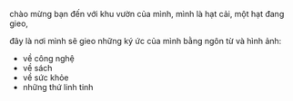 chào mừng bạn đến với khu vườn của mình,
mình là hạt cải, một hạt đang gieo,

đây là nơi mình sẽ gieo những ký ức của mình bằng ngôn từ và hình ảnh:
- về công nghệ
- về sách
- về sức khỏe
- những thứ linh tinh
